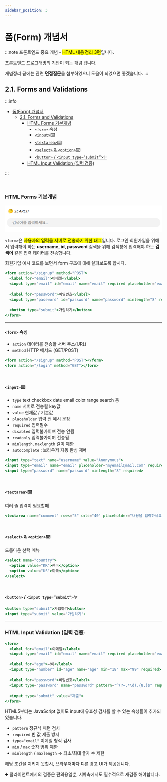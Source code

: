 ```yaml
---
sidebar_position: 3
---
```


# 폼(Form) 개념서

:::note
프론트엔드 중요 개념 - <mark>HTML 내용 정리 3편</mark>입니다.

프론트엔드 프로그래밍의 기반이 되는 개념 입니다.

개념정리 끝에는 관련 **면접질문**을 첨부하였으니 도움이 되었으면 좋겠습니다.
:::


## 2.1.  Forms and Validations
:::info
- [폼(Form) 개념서](#폼form-개념서)
  - [2.1.  Forms and Validations](#21--forms-and-validations)
    - [HTML Forms 기본개념](#html-forms-기본개념)
      - [`<form>` 속성](#form-속성)
      - [`<input>`⌨️](#input️)
      - [`<textarea>`⌨️](#textarea️)
      - [`<select>` \& `<option>`⌨️](#select--option️)
      - [`<button>` / `<input type=”submit”>`✨](#button--input-typesubmit)
    - [HTML Input Validation (입력 검증)](#html-input-validation-입력-검증)


:::

<br/>

### HTML Forms 기본개념
![Search Input Form](./img/search.png)

`<form>`은 <mark>사용자의 입력을 서버로 전송하기 위한 태그</mark>입니다. 로그인·회원가입을 위해서 입력해야 하는 **username, id, password** 검색을 위해 검색창에 입력해야 하는 **검색어** 같은 입력 데이터를 전송합니다.

회원가입 예시 코드를 보면서 form 구조에 대해 살펴보도록 합시다.

```jsx
<form action="/signup" method="POST">
  <label for="email">이메일</label>
  <input type="email" id="email" name="email" required placeholder="example@mail.com">

  <label for="password">비밀번호</label>
  <input type="password" id="password" name="password" minlength="8" required>

  <button type="submit">가입하기</button>
</form>
```
---
#### `<form>` 속성

- `action` 데이터를 전송할 서버 주소(URL)
- `method` HTTP 메서드 (GET/POST)

```jsx
<form action="/signup" method="POST"></form>
<form action="/login" method="GET"></form>
```
<br/>

#### `<input>`⌨️

- `type` text checkbox date email color range search 등
- `name` 서버로 전송될 key값
- `value` 현재값 / 기본값
- `placeholder` 입력 전 예시 문장
- `required` 입력필수
- `disabled` 입력불가이며 전송 안됨
- `readonly` 입력불가이며 전송됨
- `minlength`, `maxlength` 길이 제한
- `autocomplete` : 브라우저 자동 완성 제어

```jsx
<input type="text" name="username" value="Anonymous">
<input type="email" name="email" placeholder="myemail@mail.com" required>
<input type="password" name="password" minlength="8" required>
```
<br/>


#### `<textarea>`⌨️

여러 줄 입력이 필요할때

```jsx
<textarea name="comment" rows="5" cols="40" placeholder="내용을 입력하세요"></textarea>
```
<br/>


#### `<select>` & `<option>`⌨️

드롭다운 선택 메뉴

```jsx
<select name="country">
  <option value="KR">한국</option>
  <option value="US">미국</option>
</select>
```
<br/>


#### `<button>` / `<input type=”submit”>`✨

```jsx
<button type="submit">가입하기<button>
<input type="submit" value="가입하기">
```
---

### HTML Input Validation (입력 검증)

```jsx
<form>
  <label for="email">이메일</label>
  <input type="email" id="email" name="email" required placeholder="example@mail.com">

  <label for="age">나이</label>
  <input type="number" id="age" name="age" min="18" max="99" required>

  <label for="password">비밀번호</label>
  <input type="password" name="password" pattern="^(?=.*\d).{8,}$" required placeholder="숫자 1개 이상 포함, 8자 이상">

  <input type="submit" value="제출">
</form>

```

HTML5부터는 JavaScript 없이도 input에 유효성 검사를 할 수 있는 속성들이 추가되었습니다.

- `pattern` 정규식 패턴 검사
- `required` 빈 값 제출 방지
- `type="email"` 이메일 형식 검사
- `min` / `max` 숫자 범위 제한
- `minlength` / `maxlength` → 최소/최대 글자 수 제한

해당 조건을 지키지 못할시, 브라우저마다 다른 경고 UI가 제공됩니다.

➕ 클라이언트에서의 검증은 편의용일뿐, 서버측에서도 필수적으로 재검증 해야합니다.